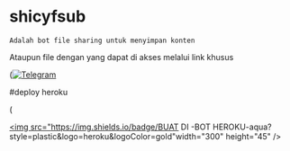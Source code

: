 # shicyfsub 
  
    Adalah bot file sharing untuk menyimpan konten
Ataupun file dengan yang dapat di akses melalui link khusus

([![Telegram](https://img.shields.io/badge/telegram-1b77FF.svg?style=for-the-badge&logo=telegram)](https://t.me/ShicyyXCode)


#deploy heroku

(<p><a href="https://telegram.dog/XTZ_HerokuBot?start=c2lwLXVzZXJib3Qvc2hpY3lmc3ViNCBzaGljeWZzdWI0"><img src="https://img.shields.io/badge/BUAT DI -BOT HEROKU-aqua?style=plastic&logo=heroku&logoColor=gold"width="300" height="45" /></a></p>
